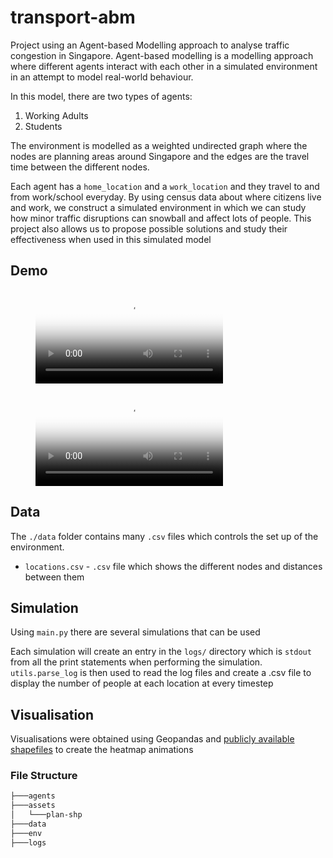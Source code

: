 # transport-abm
Project using an Agent-based Modelling approach to analyse traffic congestion in Singapore. Agent-based modelling is a modelling approach where different agents interact with each other in a simulated environment in an attempt to model real-world behaviour.

In this model, there are two types of agents:
1. Working Adults
2. Students

The environment is modelled as a weighted undirected graph where the nodes are planning areas around Singapore and the edges are the travel time between the different nodes.

Each agent has a `home_location` and a `work_location` and they travel to and from work/school everyday. By using census data about where citizens live and work, we construct a simulated environment in which we can study how minor traffic disruptions can snowball and affect lots of people. This project also allows us to propose possible solutions and study their effectiveness when used in this simulated model

## Demo

<figure class="video_container">
  <video controls="true" allowfullscreen="true" poster="assets/poster.png">
    <source src="./assets/base.mp4" type="video/mp4">
  </video>
</figure>

<figure class="video_container">
  <video controls="true" allowfullscreen="true" poster="assets/poster.png">
    <source src="[assets/base.mp4](https://user-images.githubusercontent.com/52419450/122032160-f5428a80-ce01-11eb-832c-1a5f2d7a89ca.mp4)" type="video/mp4">
  </video>
</figure>


## Data
The `./data` folder contains many `.csv` files which controls the set up of the environment. 
- `locations.csv` - `.csv` file which shows the different nodes and distances between them 
  
## Simulation

Using `main.py` there are several simulations that can be used

Each simulation will create an entry in the `logs/` directory which is `stdout` from all the print statements when performing the simulation. `utils.parse_log` is then used to read the log files and create a .csv file to display the number of people at each location at every timestep

## Visualisation

Visualisations were obtained using Geopandas and [publicly available shapefiles](https://storage.data.gov.sg/master-plan-2019-planning-area-boundary-no-sea/master-plan-2019-planning-area-boundary-no-sea.zip) to create the heatmap animations

### File Structure

```bash
├───agents
├───assets
│   └───plan-shp
├───data
├───env
├───logs
```